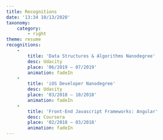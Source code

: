 ```yaml
---
title: Recognitions
date: '13:34 10/13/2020'
taxonomy:
    category:
        - right
theme: resume
recognitions:
    -
        title: 'Data Structures & Algorithms Nanodegree'
        desc: Udacity
        place: '06/2019 – 07/2019'
        animation: fadeIn
    -
        title: 'iOS Developer Nanodegree'
        desc: Udacity
        place: '03/2018 – 10/2018'
        animation: fadeIn
    -
        title: 'Front-End Javascript Frameworks: Angular'
        desc: Coursera
        place: '02/2018 – 03/2018'
        animation: fadeIn
---
```



